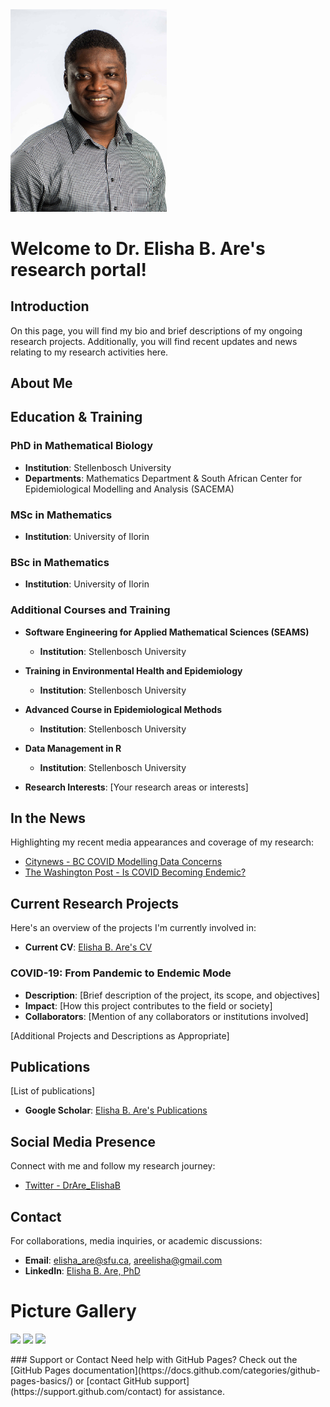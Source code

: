 
<img src="https://github.com/ElishaBayode/Dr_EB_Are/blob/main/Fields-Institute-Headshots-2022-16.jpg?raw=true" width="250">

# Welcome to Dr. Elisha B. Are's research portal!
## Introduction 
On this page, you will find my bio and brief descriptions of my ongoing research projects. Additionally, you will find recent updates and news relating to my research activities here.

## About Me
## Education & Training

### PhD in Mathematical Biology
- **Institution**: Stellenbosch University
- **Departments**: Mathematics Department & South African Center for Epidemiological Modelling and Analysis (SACEMA)

### MSc in Mathematics
- **Institution**: University of Ilorin

### BSc in Mathematics
- **Institution**: University of Ilorin

### Additional Courses and Training
- **Software Engineering for Applied Mathematical Sciences (SEAMS)**
  - **Institution**: Stellenbosch University
- **Training in Environmental Health and Epidemiology**
  - **Institution**: Stellenbosch University
- **Advanced Course in Epidemiological Methods**
  - **Institution**: Stellenbosch University
- **Data Management in R**
  - **Institution**: Stellenbosch University

- **Research Interests**: [Your research areas or interests]

## In the News
Highlighting my recent media appearances and coverage of my research:
- [Citynews - BC COVID Modelling Data Concerns](https://vancouver.citynews.ca/2022/04/11/bc-covid-modelling-data-concerns/)
- [The Washington Post - Is COVID Becoming Endemic?](https://www.washingtonpost.com/business/is-covid-becoming-endemic-what-would-that-mean/2022/01/19/9dd7066a-791c-11ec-9dce-7313579de434_story.html)

## Current Research Projects
Here's an overview of the projects I'm currently involved in:
- **Current CV**: [Elisha B. Are's CV](https://github.com/ElishaBayode/Dr_EB_Are/blob/main/Elisha_CV-Nov2023.pdf)


### COVID-19: From Pandemic to Endemic Mode
- **Description**: [Brief description of the project, its scope, and objectives]
- **Impact**: [How this project contributes to the field or society]
- **Collaborators**: [Mention of any collaborators or institutions involved]

[Additional Projects and Descriptions as Appropriate]

## Publications
[List of publications]
- **Google Scholar**: [Elisha B. Are's Publications](https://scholar.google.ca/citations?user=b66swTMAAAAJ&hl=en)

## Social Media Presence
Connect with me and follow my research journey:
- [Twitter - DrAre_ElishaB](https://twitter.com/DrAre_ElishaB)

## Contact
For collaborations, media inquiries, or academic discussions:
- **Email**: [elisha_are@sfu.ca](mailto:elisha_are@sfu.ca), [areelisha@gmail.com](mailto:areelisha@gmail.com)
- **LinkedIn**: [Elisha B. Are, PhD](https://www.linkedin.com/in/elisha-b-are-phd-365b6716a/)

  
# Picture Gallery

<p float="left">
  <img src="https://github.com/ElishaBayode/Dr_EB_Are/blob/main/DSCF3246.JPG?raw=true" width="100" />
  <img src="URL_of_your_second_image.jpg" width="100" /> 
  <img src="URL_of_your_third_image.jpg" width="100" />
  <!-- Add more images as needed -->
</p>
### Support or Contact
Need help with GitHub Pages? Check out the [GitHub Pages documentation](https://docs.github.com/categories/github-pages-basics/) or [contact GitHub support](https://support.github.com/contact) for assistance.
